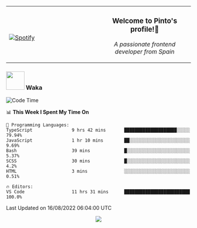 <table width="100%" align="center"> 
  <tr>
  <td width="50%">
      
&nbsp; <br> [![Spotify](https://novatorem-zeta-rust.vercel.app/api/spotify)](https://open.spotify.com/user/novatorem-zeta-rust)

  </td>
  <td width="50%">
    <h3 align="center">Welcome to Pinto's profile!👋</h3>
    <p align="center"><em>A passionate frontend developer from Spain</em></p>
  </td>
  </table>

### <img src="https://media.giphy.com/media/VgCDAzcKvsR6OM0uWg/giphy.gif" width="50"> Waka

  <!--START_SECTION:waka-->
![Code Time](http://img.shields.io/badge/Code%20Time-761%20hrs%2038%20mins-blue)

📊 **This Week I Spent My Time On** 

```text
💬 Programming Languages: 
TypeScript               9 hrs 42 mins       ████████████████████░░░░░   79.94% 
JavaScript               1 hr 10 mins        ██░░░░░░░░░░░░░░░░░░░░░░░   9.69% 
Bash                     39 mins             █░░░░░░░░░░░░░░░░░░░░░░░░   5.37% 
SCSS                     30 mins             █░░░░░░░░░░░░░░░░░░░░░░░░   4.2% 
HTML                     3 mins              ░░░░░░░░░░░░░░░░░░░░░░░░░   0.51%

🔥 Editors: 
VS Code                  11 hrs 31 mins      █████████████████████████   100.0%

```


 Last Updated on 16/08/2022 06:04:00 UTC
<!--END_SECTION:waka-->

<div align="center">
<img src="https://github-readme-stats-gilt-tau.vercel.app/api/top-langs/?username=pinto-hub&layout=compact&theme=dracula" />
</div>
